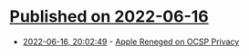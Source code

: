 # [Published on 2022-06-16](index.md)

* [2022-06-16, 20:02:49](https://news.ycombinator.com/item?id=31770296) - [Apple Reneged on OCSP Privacy](https://mjtsai.com/blog/2022/06/16/apple-reneged-on-ocsp-privacy/)
